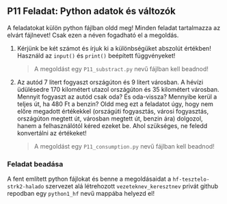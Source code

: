 ## P11 Feladat: Python adatok és változók

A feladatokat külön python fájlban oldd meg! Minden feladat tartalmazza az elvárt fájlnevet! Csak ezen a néven fogadható el a megoldás.

1) Kérjünk be két számot és írjuk ki a különbségüket abszolút értékben! Használd az `input()` és `print()` beépített függvényeket!
    > A megoldást egy `P11_substract.py` nevű fájlban kell beadnod!
   

2) Az autód 7 litert fogyaszt országúton és 9 litert városban. A hévízi üdülésedre 170 kilométert utazol országúton és 35 kilométert városban. Mennyit fogyaszt az autód csak oda? És oda-vissza? Mennyibe kerül a teljes út, ha 480 Ft a benzin? Oldd meg ezt a feladatot úgy, hogy nem előre megadott értékekkel (országúti fogyasztás, városi fogyasztás, országúton megtett út, városban megtett út, benzin ára) dolgozol, hanem a felhasználótól kéred ezeket be. Ahol szükséges, ne feledd konvertálni az értékeket! 
    > A megoldást egy `P11_consumption.py` nevű fájlban kell beadnod!

### Feladat beadása
A fent említett python fájlokat és benne a megoldásaidat a `hf-tesztelo-strk2-halado` szervezet alá létrehozott `vezeteknev_keresztnev` privát github repodban egy `python1_hf` nevű mappába helyezd el!
